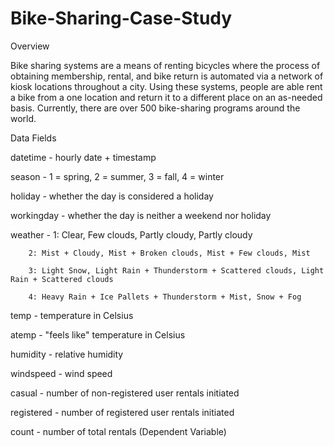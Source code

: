# Bike-Sharing-Case-Study
Overview

Bike sharing systems are a means of renting bicycles where the process of obtaining membership, rental, and bike return is automated via a network of kiosk locations throughout a city. Using these systems, people are able rent a bike from a one location and return it to a different place on an as-needed basis. Currently, there are over 500 bike-sharing programs around the world.

Data Fields

datetime - hourly date + timestamp

season - 1 = spring, 2 = summer, 3 = fall, 4 = winter

holiday - whether the day is considered a holiday

workingday - whether the day is neither a weekend nor holiday

weather -
        1: Clear, Few clouds, Partly cloudy, Partly cloudy

        2: Mist + Cloudy, Mist + Broken clouds, Mist + Few clouds, Mist
        
        3: Light Snow, Light Rain + Thunderstorm + Scattered clouds, Light Rain + Scattered clouds
        
        4: Heavy Rain + Ice Pallets + Thunderstorm + Mist, Snow + Fog

temp - temperature in Celsius

atemp - "feels like" temperature in Celsius

humidity - relative humidity

windspeed - wind speed

casual - number of non-registered user rentals initiated

registered - number of registered user rentals initiated

count - number of total rentals (Dependent Variable)
